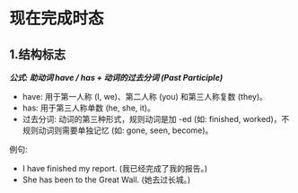 # 现在完成时态
## 1.结构标志
***公式: 助动词 have / has + 动词的过去分词 (Past Participle)***
- have: 用于第一人称 (I, we)、第二人称 (you) 和第三人称复数 (they)。
- has: 用于第三人称单数 (he, she, it)。
- 过去分词: 动词的第三种形式，规则动词是加 -ed (如: finished, worked)，不规则动词则需要单独记忆 (如: gone, seen, become)。

例句:
- I have finished my report. (我已经完成了我的报告。)
- She has been to the Great Wall. (她去过长城。)

